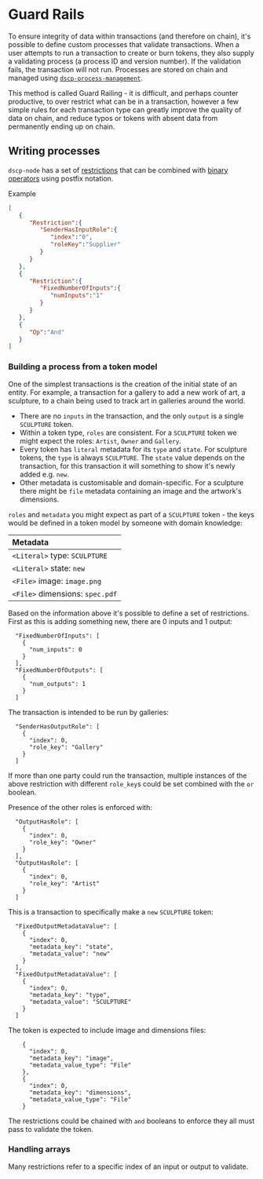 # Guard Rails

To ensure integrity of data within transactions (and therefore on chain), it's possible to define custom processes that validate transactions. When a user attempts to run a transaction to create or burn tokens, they also supply a validating process (a process ID and version number). If the validation fails, the transaction will not run. Processes are stored on chain and managed using [`dscp-process-management`](https://github.com/digicatapult/dscp-process-management/).

This method is called Guard Railing - it is difficult, and perhaps counter productive, to over restrict what can be in a transaction, however a few simple rules for each transaction type can greatly improve the quality of data on chain, and reduce typos or tokens with absent data from permanently ending up on chain.

## Writing processes

`dscp-node` has a set of [restrictions](https://github.com/digicatapult/dscp-node/#restrictions) that can be combined with [binary operators](https://github.com/digicatapult/dscp-node/#binary-operations) using postfix notation.

Example

```JSON
[
   {
      "Restriction":{
         "SenderHasInputRole":{
            "index":"0",
            "roleKey":"Supplier"
         }
      }
   },
   {
      "Restriction":{
         "FixedNumberOfInputs":{
            "numInputs":"1"
         }
      }
   },
   {
      "Op":"And"
   }
]
```

### Building a process from a token model

One of the simplest transactions is the creation of the initial state of an entity. For example, a transaction for a gallery to add a new work of art, a sculpture, to a chain being used to track art in galleries around the world.

- There are no `inputs` in the transaction, and the only `output` is a single `SCULPTURE` token.
- Within a token type, `roles` are consistent. For a `SCULPTURE` token we might expect the roles: `Artist`, `Owner` and `Gallery`.
- Every token has `literal` metadata for its `type` and `state`. For sculpture tokens, the `type` is always `SCULPTURE`. The `state` value depends on the transaction, for this transaction it will something to show it's newly added e.g. `new`.
- Other metadata is customisable and domain-specific. For a sculpture there might be `file` metadata containing an image and the artwork's dimensions.

`roles` and `metadata` you might expect as part of a `SCULPTURE` token - the keys would be defined in a token model by someone with domain knowledge:

| Metadata                        |
| :------------------------------ |
| `<Literal>` type: `SCULPTURE`   |
| `<Literal>` state: `new`        |
| `<File>` image: `image.png`     |
| `<File>` dimensions: `spec.pdf` |

Based on the information above it's possible to define a set of restrictions. First as this is adding something new, there are 0 inputs and 1 output:

```
  "FixedNumberOfInputs": [
    {
      "num_inputs": 0
    }
  ],
  "FixedNumberOfOutputs": [
    {
      "num_outputs": 1
    }
  ]
```

The transaction is intended to be run by galleries:

```
  "SenderHasOutputRole": [
    {
      "index": 0,
      "role_key": "Gallery"
    }
  ]
```

If more than one party could run the transaction, multiple instances of the above restriction with different `role_key`s could be set combined with the `or` boolean.

Presence of the other roles is enforced with:

```
  "OutputHasRole": [
    {
      "index": 0,
      "role_key": "Owner"
    }
  ],
  "OutputHasRole": [
    {
      "index": 0,
      "role_key": "Artist"
    }
  ]
```

This is a transaction to specifically make a `new` `SCULPTURE` token:

```
  "FixedOutputMetadataValue": [
    {
      "index": 0,
      "metadata_key": "state",
      "metadata_value": "new"
    }
  ],
  "FixedOutputMetadataValue": [
    {
      "index": 0,
      "metadata_key": "type",
      "metadata_value": "SCULPTURE"
    }
  ]
```

The token is expected to include image and dimensions files:

```
    {
      "index": 0,
      "metadata_key": "image",
      "metadata_value_type": "File"
    },
    {
      "index": 0,
      "metadata_key": "dimensions",
      "metadata_value_type": "File"
    }
```

The restrictions could be chained with `and` booleans to enforce they all must pass to validate the token.

### Handling arrays

Many restrictions refer to a specific index of an input or output to validate.

